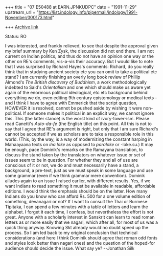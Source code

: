 +++
title = "07 E50488 at EARN.JPNKUDPC"
date = "1991-11-29"
upstream_url = "https://list.indology.info/pipermail/indology/1991-November/000173.html"

+++
[Archive link](https://list.indology.info/pipermail/indology/1991-November/000173.html)

Status: RO

I was interested, and frankly relieved, to see that despite the approval
given my brief summary by Ken  Zysk, the discussion did not end there.
I am not current on Indian politics, and thus do not have an opinion one
way or the other on RE's comments, vis-a-vis their accuracy.  But I
would like to note that I was surprised by Richard Hayes's comments:
Richard, do you really think that in studying ancient society etc
you can omit to take a political etc stand?  I am currently finishing
an overly long book review of Phillip Almond's _The British discovery
of Buddhism_, a work methodologically indebted to Said's _Orientalism_
and one which should make us aware yet again of the enormous political
ideological, etc etc background behind everything we do, even editing
9th century epistemology or medical texts - and I think I have to
agree with Emmerick that the script question, HOWEVER it is resolved,
cannot be pushed aside by wishing it were non-political.  If someone
makes it political in an explicit way, we cannot ignore this.  This
(the latter stance) is the worst kind of ivory-tower-ism.  Please
read Canetti's _Auto-da-fe_ (the English title) on this point.  All
this is not to say that I agree that RE's argument is right, but only
that I am sure Richard's cannot be accepted if we as scholars are to
take a responsible role in this world.  (This, by the way, is a way
of modernizing the constant harping in Mahaayaana texts on _iha loke_
as opposed to _paraloke_ or -loke.su.)  It may be enough, pace Dominik's
remarks on the Ramayana translation, to discuss the stand taken by the
translators on whatever issue or set of issues seem to be in question.
For whether they and all of use are conscious of it or not, we do and
must necessarily have a stand, a background, a pre-text, just as we
must speak in some language and use some grammar (even if we think
grammar mere convention).  Dominik alludes again to an issue I raised
earlier, with different results.  Yes, if we want Indians to read
something it must be available in readable, affordable editions.  I
would think the emphasis should be on the latter.  How many Indians
do you know who can afford Rs. 500 for a one volume edition of
something, devanagari or not?  If I want to consult the Thai or
Burmese Tipitaka, I can spend a few minutes with a table of
letters and learn the alphabet.  I forget it each time, I confess,
but nevertheless the effort is not great.  Anyone with a scholarly
interest in Sanskrit can learn to read roman letters as or more
easily that we nagari, which after all, for most of us was a quick
thing anyway.  Knowing Skt already would no doubt speed up the
process.  So I am led back to my original conclusion that technical
considerations (and here I think Dominik should agree that roman
odd fonts and styles look better than nagari ones) and the question
of the hoped-for audience should decide the issue.  What say ye?
--Jonathan Silk





